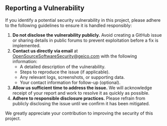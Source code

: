 ## Reporting a Vulnerability

If you identify a potential security vulnerability in this project, please adhere to the following guidelines to ensure it is handled responsibly:

1. **Do not disclose the vulnerability publicly.** Avoid creating a GitHub issue or sharing details in public forums to prevent exploitation before a fix is implemented.
2. **Contact us directly via email** at [OpenSourceSoftwareSecurity@geico.com](mailto:OpenSourceSoftwareSecurity@geico.com) with the following information:
   - A detailed description of the vulnerability.
   - Steps to reproduce the issue (if applicable).
   - Any relevant logs, screenshots, or supporting data.
   - Your contact information for follow-up (optional).
3. **Allow us sufficient time to address the issue.** We will acknowledge receipt of your report and work to resolve it as quickly as possible.
4. **Adhere to responsible disclosure practices.** Please refrain from publicly disclosing the issue until we confirm it has been mitigated.

We greatly appreciate your contribution to improving the security of this project.

